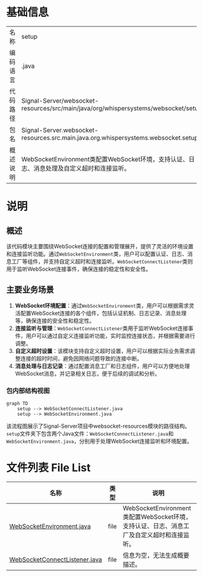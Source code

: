 # 基础信息

|      |      |
|------|------|
| 名称 | setup |
| 编码语言 | .java |
| 代码路径 | Signal-Server/websocket-resources/src/main/java/org/whispersystems/websocket/setup |
| 包名 | Signal-Server.websocket-resources.src.main.java.org.whispersystems.websocket.setup |
| 概述说明 | WebSocketEnvironment类配置WebSocket环境，支持认证、日志、消息处理及自定义超时和连接监听。 |

# 说明

## 概述
该代码模块主要围绕WebSocket连接的配置和管理展开，提供了灵活的环境设置和连接监听功能。通过`WebSocketEnvironment`类，用户可以配置认证、日志、消息工厂等组件，并支持自定义超时和连接监听。`WebSocketConnectListener`类则用于监听WebSocket连接事件，确保连接的稳定性和安全性。

## 主要业务场景
1. **WebSocket环境配置**：通过`WebSocketEnvironment`类，用户可以根据需求灵活配置WebSocket连接的各个组件，包括认证机制、日志记录、消息处理等，确保连接的安全性和稳定性。
2. **连接监听与管理**：`WebSocketConnectListener`类用于监听WebSocket连接事件，用户可以通过自定义连接监听功能，实时监控连接状态，并根据需要进行调整。
3. **自定义超时设置**：该模块支持自定义超时设置，用户可以根据实际业务需求调整连接的超时时间，避免因网络问题导致的连接中断。
4. **消息处理与日志记录**：通过配置消息工厂和日志组件，用户可以方便地处理WebSocket消息，并记录相关日志，便于后续的调试和分析。


### 包内部结构视图

```mermaid
graph TD
    setup --> WebSocketConnectListener.java
    setup --> WebSocketEnvironment.java
```

该流程图展示了Signal-Server项目中websocket-resources模块的路径结构。`setup`文件夹下包含两个Java文件：`WebSocketConnectListener.java`和`WebSocketEnvironment.java`，分别用于处理WebSocket连接监听和环境配置。

# 文件列表 File List

| 名称   | 类型  | 说明 |
|-------|------|-------------|
| [WebSocketEnvironment.java](WebSocketEnvironment.md) | file | WebSocketEnvironment类配置WebSocket环境，支持认证、日志、消息工厂及自定义超时和连接监听。 |
| [WebSocketConnectListener.java](WebSocketConnectListener.md) | file | 信息为空，无法生成概要描述。 |


